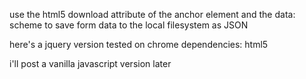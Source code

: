 use the html5 download attribute of the anchor element and the data: scheme to save form data to the local filesystem as JSON

here's a jquery version
tested on chrome
dependencies: html5

i'll post a vanilla javascript version later
